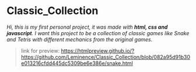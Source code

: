 # Classic_Collection

*Hi, this is my first personal project, it was made with ***html, css and javascript***.
I want this project to be a collection of classic games like Snake and Tetris with different mechanics from the original games.*
> link for preview: 
https://htmlpreview.github.io/?https://github.com/Leminence/Classic_Collection/blob/082a95d91b30e013216cfdd445dc5309be6e386e/snake.html
